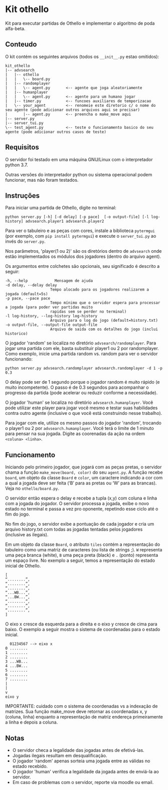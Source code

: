 # Kit othello
Kit para executar partidas de Othello e implementar o algoritmo de poda alfa-beta.

## Conteudo
O kit contém os seguintes arquivos (todos os `__init__.py` estao omitidos):

```text
kit_othello
|-- advsearch
|   |-- othello
|   |   \-- board.py
|   |-- randomplayer
|   |   \-- agent.py       <-- agente que joga aleatoriamente
|   |-- humanplayer        
|   |   \-- agent.py       <-- agente para um humano jogar 
|   |-- timer.py           <-- funcoes auxiliares de temporizacao
|   \-- your_agent         <-- renomeie este diretorio c/ o nome do seu agente (pode adicionar outros arquivos aqui se precisar)
|       |-- agent.py       <-- preencha o make_move aqui 
|-- server.py
|-- server_tui.py
\-- test_agent.py          <-- teste o funcionamento basico do seu agente (pode adicionar outros casos de teste)
```


## Requisitos 
O servidor foi testado em uma máquina GNU/Linux com o interpretador python 3.7.

Outras versões do interpretador python ou sistema operacional podem funcionar, mas não foram testados.

## Instruções

Para iniciar uma partida de Othello, digite no terminal:

`python server.py [-h] [-d delay] [-p pace]  [-o output-file] [-l log-history] advsearch.player1 advsearch.player2`

Para ver o tabuleiro e as peças com cores, instale a biblioteca `pytermgui` (por exemplo, com `pip install pytermgui`) e execute o `server_tui.py` ao invés do `server.py`.

Nos parâmetros, 'player(1 ou 2)' são os diretórios dentro de `advsearch` onde estão implementados os módulos dos jogadores (dentro do arquivo agent).

Os argumentos entre colchetes são opcionais, seu significado é descrito a seguir:
```text
-h, --help            Mensagem de ajuda
-d delay, --delay delay
                    Tempo alocado para os jogadores realizarem a jogada (default=5s)
-p pace, --pace pace
                    Tempo mínimo que o servidor espera para processar a jogada (para poder ver partidas muito 
                    rapidas sem se perder no terminal)
-l log-history, --log-history log-history
                    Arquivo para o log do jogo (default=history.txt)
-o output-file, --output-file output-file
                    Arquivo de saida com os detalhes do jogo (inclui historico)
```

O jogador 'random' se localiza no diretório `advsearch/randomplayer`. Para jogar uma partida com ele,
basta substituir player1 ou 2 por randomplayer. Como exemplo, inicie
uma partida random vs. random para ver o servidor funcionando:

`python server.py advsearch.randomplayer advsearch.randomplayer -d 1 -p 0.3`

O delay pode ser de 1 segundo porque o jogador random é muito rápido (e muito incompetente). O passo é de 0.3 segundos para acompanhar o progresso da partida (pode acelerar ou reduzir conforme a necessidade).

O jogador 'human' se localiza no diretório `advsearch.humanplayer`. Você pode utilizar este player para jogar você mesmo e testar suas habilidades contra outro agente (inclusive o que você está construindo nesse trabalho). 

Para jogar com ele, utilize os mesmo passos do jogador 'random', trocando o player1 ou 2 por `advsearch.humanplayer`. Você terá o limite de 1 minuto para pensar na sua jogada. Digite as coorenadas da ação na ordem `<coluna> <linha>`.  

## Funcionamento 

Iniciando pelo primeiro jogador, que jogará com as peças pretas, o servidor chama a função `make_move(board, color)` do seu `agent.py`. A função recebe `board`, um objeto da classe `Board` e `color`, um caractere indicando a cor com a qual a jogada deve ser feita (‘B’ para as pretas ou ‘W’ para as brancas). Veja no `othello/board.py`.


O servidor então espera o delay e recebe a tupla (x,y) com coluna e linha com a jogada do jogador. O servidor processa a jogada, exibe o novo estado no terminal e passa a vez pro oponente, repetindo esse ciclo até o fim do jogo.

No fim do jogo, o servidor exibe a pontuação de cada jogador e cria um arquivo history.txt
com todas as jogadas tentadas pelos jogadores (inclusive as ilegais).

Em um objeto da classe `Board`, o atributo `tiles` contém a representação do tabuleiro como uma matriz de caracteres (ou lista de strings ;). `W` representa uma peça branca (white), `B` uma peça preta (black) e `.` (ponto) representa um espaço livre. No exemplo a seguir, temos a representação do estado inicial de Othello. 

```text
[
“........”,
“........”,
“........”,
“...WB...”,
“...BW...”,
“........”,
“........”,
“........”,
]
```

O eixo x cresce da esquerda para a direita e o eixo y cresce de cima para baixo. O exemplo a seguir mostra o sistema de coordenadas para o estado inicial. 

```text
  01234567 --> eixo x
0 ........
1 ........
2 ........
3 ...WB...
4 ...BW...
5 ........
6 ........
7 ........
|
|
v
eixo y
```

IMPORTANTE: cuidado com o sistema de coordenadas vs a indexação de matrizes. Sua função make_move deve retornar as coordenadas x, y (coluna, linha) enquanto a representação de matriz endereça primeiramente a linha e depois a coluna.



## Notas
* O servidor checa a legalidade das jogadas antes de efetivá-las.
* Jogadas ilegais resultam em desqualificação.
* O jogador 'random' apenas sorteia uma jogada entre as válidas no estado recebido.
* O jogador 'human' verifica a legalidade da jogada antes de enviá-la ao servidor.
* Em caso de problemas com o servidor, reporte via moodle ou email.
